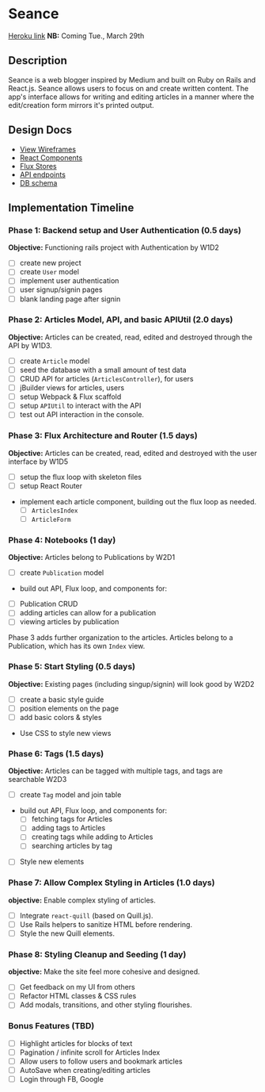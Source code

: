 # Seance

[Heroku link][heroku] **NB:** Coming Tue., March 29th

[heroku]: http://www.seance.press

## Description

Seance is a web blogger inspired by Medium and built on Ruby on Rails and React.js. Seance allows users to focus on and create written content. The app's interface allows for writing and editing articles in a manner where the edit/creation form mirrors it's printed output.

## Design Docs
* [View Wireframes][views]
* [React Components][components]
* [Flux Stores][stores]
* [API endpoints][api-endpoints]
* [DB schema][schema]

[views]: ./docs/views.md
[components]: ./docs/components.md
[stores]: ./docs/stores.md
[api-endpoints]: ./docs/api-endpoints.md
[schema]: ./docs/schema.md

## Implementation Timeline

### Phase 1: Backend setup and User Authentication (0.5 days)

**Objective:** Functioning rails project with Authentication by W1D2

- [ ] create new project
- [ ] create `User` model
- [ ] implement user authentication
- [ ] user signup/signin pages
- [ ] blank landing page after signin

### Phase 2: Articles Model, API, and basic APIUtil (2.0 days)

**Objective:** Articles can be created, read, edited and destroyed through the API by W1D3.

- [ ] create `Article` model
- [ ] seed the database with a small amount of test data
- [ ] CRUD API for articles (`ArticlesController`), for users
- [ ] jBuilder views for articles, users
- [ ] setup Webpack & Flux scaffold
- [ ] setup `APIUtil` to interact with the API
- [ ] test out API interaction in the console.

### Phase 3: Flux Architecture and Router (1.5 days)

**Objective:** Articles can be created, read, edited and destroyed with the user interface by W1D5

- [ ] setup the flux loop with skeleton files
- [ ] setup React Router
- implement each article component, building out the flux loop as needed.
  - [ ] `ArticlesIndex`
  - [ ] `ArticleForm`

### Phase 4: Notebooks (1 day)

  **Objective:** Articles belong to Publications by W2D1

  - [ ] create `Publication` model
  - build out API, Flux loop, and components for:
  - [ ] Publication CRUD
  - [ ] adding articles can allow for a publication
  - [ ] viewing articles by publication

  Phase 3 adds further organization to the articles. Articles belong to a Publication, which has its own `Index` view.

### Phase 5: Start Styling (0.5 days)

**Objective:** Existing pages (including singup/signin) will look good by W2D2

- [ ] create a basic style guide
- [ ] position elements on the page
- [ ] add basic colors & styles
- Use CSS to style new views


### Phase 6: Tags (1.5 days)

**Objective:** Articles can be tagged with multiple tags, and tags are searchable W2D3

- [ ] create `Tag` model and join table
- build out API, Flux loop, and components for:
  - [ ] fetching tags for Articles
  - [ ] adding tags to Articles
  - [ ] creating tags while adding to Articles
  - [ ] searching articles by tag
- [ ] Style new elements

### Phase 7: Allow Complex Styling in Articles (1.0 days)

**objective:** Enable complex styling of articles.

- [ ] Integrate `react-quill` (based on Quill.js).
- [ ] Use Rails helpers to sanitize HTML before rendering.
- [ ] Style the new Quill elements.

### Phase 8: Styling Cleanup and Seeding (1 day)

**objective:** Make the site feel more cohesive and designed.

- [ ] Get feedback on my UI from others
- [ ] Refactor HTML classes & CSS rules
- [ ] Add modals, transitions, and other styling flourishes.

### Bonus Features (TBD)
- [ ] Highlight articles for blocks of text
- [ ] Pagination / infinite scroll for Articles Index
- [ ] Allow users to follow users and bookmark articles
- [ ] AutoSave when creating/editing articles
- [ ] Login through FB, Google

[phase-one]: ./docs/phases/phase1.md
[phase-two]: ./docs/phases/phase2.md
[phase-three]: ./docs/phases/phase3.md
[phase-four]: ./docs/phases/phase4.md
[phase-five]: ./docs/phases/phase5.md

